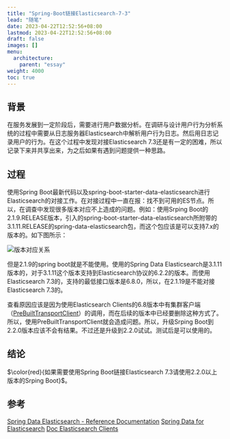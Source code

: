 ```yaml
---
title: "Spring-Boot链接Elasticsearch-7-3"
lead: "随笔"
date: 2023-04-22T12:52:56+08:00
lastmod: 2023-04-22T12:52:56+08:00
draft: false
images: []
menu:
  architecture:
    parent: "essay"
weight: 4000
toc: true
---
```


## 背景
在服务发展到一定阶段后，需要进行用户数据分析。在调研与设计用户行为分析系统的过程中需要从日志服务器Elasticsearch中解析用户行为日志。然后用日志记录用户的行为。在这个过程中发现对接Elasticsearch 7.3还是有一定的困难，所以记录下来并共享出来，为之后如果有遇到问题提供一种思路。

## 过程
使用Spring Boot最新代码以及spring-boot-starter-data-elasticsearch进行Elasticsearch的对接工作。在对接过程中一直在报：找不到可用的ES节点。所以，在调查中发现很多版本对应不上造成的问题。例如：使用Srping Boot的2.1.9.RELEASE版本，引入的spring-boot-starter-data-elasticsearch所附带的3.1.11.RELEASE的spring-data-elasticsearch包，而这个包应该是可以支持7.x的版本的。如下图所示：

![版本对应关系](images/essay/03-02-01.webp)

但是2.1.9的spring boot就是不能使用。使用的Spring Data Elasticsearch是3.1.11版本的，对于3.1.11这个版本支持到Elasticsearch协议的6.2.2的版本。而使用Elasticsearch 7.3的，支持的最低接口版本是6.8.0，所以，在2.1.19是不能对接Elasticsearch 7.3的。

查看原因应该是因为使用Elasticsearch Clients的6.8版本中有集群客户端（[PreBuiltTransportClient](https://www.elastic.co/guide/en/elasticsearch/client/java-api/7.3/transport-client.html)）的调用，而在后续的版本中已经要删除这种方式了。所以，使用PreBuiltTransportClient就会造成问题。所以，升级Srping Boot到2.2.0版本应该不会有结果。不过还是升级到2.2.0试试。测试后是可以使用的。

## 结论
$\color{red}{如果需要使用Spring Boot链接Elasticsearch 7.3请使用2.2.0以上版本的Srping Boot}$。


## 参考
[Spring Data Elasticsearch - Reference Documentation](https://docs.spring.io/spring-data/elasticsearch/docs/3.2.0.RELEASE/reference/html/)
[Spring Data for Elasticsearch](https://github.com/spring-projects/spring-data-elasticsearch)
[Doc Elasticsearch Clients](https://www.elastic.co/guide/en/elasticsearch/client/index.html)
